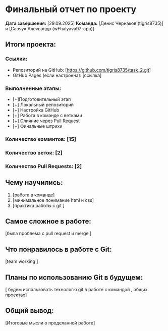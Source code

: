 # Финальный отчет по проекту

**Дата завершения:** [29.09.2025]
**Команда:** [Денис Чернаков (tigris8735)] и [Савчук Александр (wFhalyava97-cpu)]


## Итоги проекта:

### Ссылки:
- Репозиторий на GitHub: [https://github.com/tigris8735/task_2.git]
- GitHub Pages (если настроена): [ссылка]

### Выполненные этапы:
- [+]Подготовительный этап
- [+] Локальный репозиторий
- [+] Настройка GitHub
- [+] Работа в команде с ветками
- [+] Слияние через Pull Request
- [+] Финальные штрихи

### Количество коммитов: [15]
### Количество веток: [2]
### Количество Pull Requests: [2]

## Чему научились:
1. [работа в команде]
2. [минимальное понимание html и css]
3. [практика работы с git ]

## Самое сложное в работе:
[была проблема с pull request и merge ]

## Что понравилось в работе с Git:
[team working ]

## Планы по использованию Git в будущем:
[ будем использовать технологю git в работе с командой , общих проектах]

## Общий вывод:
[Итоговые мысли о проделанной работе]